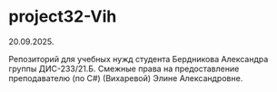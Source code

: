 # project32-Vih

20.09.2025.

Репозиторий для учебных нужд студента Бердникова Александра группы ДИС-233/21.Б.
Смежные права на предоставление преподавателю (по C#) (Вихаревой) Элине Александровне.
